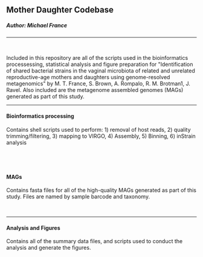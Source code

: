 ## Mother Daughter Codebase

##### Author: Michael France
---

&nbsp;

Included in this repository are all of the scripts used in the bioinformatics processessing, statistical analysis and figure preparation for "Identification of shared bacterial strains in the vaginal microbiota of related and unrelated reproductive-age mothers and daughters using genome-resolved metagenomics" by M. T. France, S. Brown, A. Rompalo, R. M. Brotman1, J. Ravel. Also included are the metagenome assembled genomes (MAGs) generated as part of this study.


---
#### **Bioinformatics processing**
Contains shell scripts used to perform: 1) removal of host reads, 2) quality trimming/filtering, 3) mapping to VIRGO, 4) Assembly, 5) Binning, 6) inStrain analysis

&nbsp;
---
#### **MAGs** 

Contains fasta files for all of the high-quality MAGs generated as part of this study. Files are named by sample barcode and taxonomy.

&nbsp;

---
#### **Analysis and Figures** 

Contains all of the summary data files, and scripts used to conduct the analysis and generate the figures.
